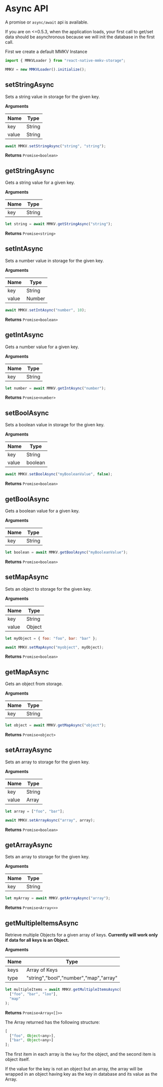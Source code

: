 # Async API

A promise or `async/await` api is available. 

If you are on <=0.5.3, when the application loads, your first call to get/set data should be asynchronous because we will init the database in the first call.


First we create a default MMKV Instance

```js
import { MMKVLoader } from "react-native-mmkv-storage";

MMKV = new MMKVLoader().initialize();
```

## setStringAsync

Sets a string value in storage for the given key.

**Arguments**

| Name  | Type   |
|-------|--------|
| key   | String |
| value | String |

```js
await MMKV.setStringAsync("string", "string");
```

**Returns**
`Promise<boolean>`

## getStringAsync

Gets a string value for a given key.

**Arguments**

| Name | Type   |
|------|--------|
| key  | String |

```js
let string = await MMKV.getStringAsync("string");
```

**Returns**
`Promise<string>`

## setIntAsync

Sets a number value in storage for the given key.

**Arguments**

| Name  | Type   |
|-------|--------|
| key   | String |
| value | Number |

```js
await MMKV.setIntAsync("number", 10);
```

**Returns**
`Promise<boolean>`

## getIntAsync

Gets a number value for a given key.

**Arguments**

| Name | Type   |
|------|--------|
| key  | String |

```js
let number = await MMKV.getIntAsync("number");
```

**Returns**
`Promise<number>`

## setBoolAsync

Sets a boolean value in storage for the given key.

**Arguments**

| Name  | Type    |
|-------|---------|
| key   | String  |
| value | boolean |

```js
await MMKV.setBoolAsync("myBooleanValue", false);
```

**Returns**
`Promise<boolean>`

## getBoolAsync

Gets a boolean value for a given key.

**Arguments**

| Name | Type   |
|------|--------|
| key  | String |

```js
let boolean = await MMKV.getBoolAsync("myBooleanValue");
```

**Returns**
`Promise<boolean>`

## setMapAsync

Sets an object to storage for the given key.

**Arguments**

| Name  | Type   |
|-------|--------|
| key   | String |
| value | Object |

```js
let myObject = { foo: "foo", bar: "bar" };

await MMKV.setMapAsync("myobject", myObject);
```

**Returns**
`Promise<boolean>`

## getMapAsync

Gets an object from storage.

**Arguments**

| Name | Type   |
|------|--------|
| key  | String |

```js
let object = await MMKV.getMapAsync("object");
```

**Returns**
`Promise<object>`

## setArrayAsync

Sets an array to storage for the given key.

**Arguments**

| Name  | Type   |
|-------|--------|
| key   | String |
| value | Array  |

```js
let array = ["foo", "bar"];

await MMKV.setArrayAsync("array", array);
```

**Returns**
`Promise<boolean>`

## getArrayAsync

Sets an array to storage for the given key.

**Arguments**

| Name | Type   |
|------|--------|
| key  | String |

```js
let myArray = await MMKV.getArrayAsync("array");
```

**Returns**
`Promise<Array<>>`

## getMultipleItemsAsync

Retrieve multiple Objects for a given array of keys. **Currently will work only if data for all keys is an Object.**

**Arguments**

| Name | Type                                   |
|------|----------------------------------------|
| keys | Array of Keys                          |
| type | "string","bool","number","map","array" |

```js
let multipleItems = await MMKV.getMultipleItemsAsync(
  ["foo", "bar", "loo"],
  "map"
);
```

**Returns**
`Promise<Array<[]>>`

The Array returned has the following structure:

```js
[
  ["foo", Object<any>],
  ["bar", Object<any>]
];
```

The first item in each array is the `key` for the object, and the second item is object itself.

If the value for the key is not an object but an array, the array will be wrapped in an object having key as the key in database and its value as the Array.
